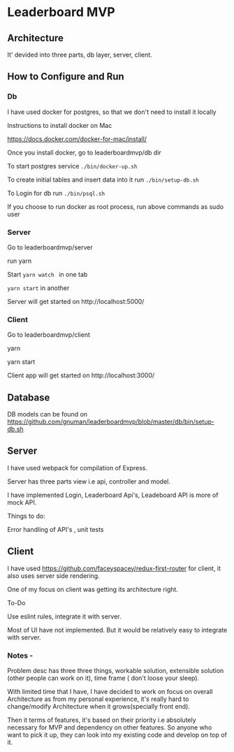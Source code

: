 # Leaderboard MVP


## Architecture

It' devided into three parts, db layer, server, client.

## How to Configure and Run 
### Db
  I have used docker for postgres, so that we don't need to install it locally

  Instructions to install docker on Mac

  https://docs.docker.com/docker-for-mac/install/
  
  Once you install docker, go to leaderboardmvp/db dir
  
  To start postgres service  `./bin/docker-up.sh`
  
  To create initial tables and insert data into it run `./bin/setup-db.sh`
  
  To Login for db run `./bin/psql.sh`
  
  If you choose to run docker as root process, run above commands as sudo user

### Server 
  Go to leaderboardmvp/server
  
  run yarn
  
  Start `yarn watch ` in one tab
  
  `yarn start` in another 
  
  Server will get started on http://localhost:5000/ 
### Client
  Go to leaderboardmvp/client
  
  yarn
  
  yarn start
  
  Client app will get started on http://localhost:3000/

## Database

DB models can be found on https://github.com/gnuman/leaderboardmvp/blob/master/db/bin/setup-db.sh

## Server 

I have used webpack for compilation of Express.

Server has three parts view i.e api, controller and model.

I have implemented Login, Leaderboard Api's, Leadeboard API is more of mock API.

Things to do:

Error handling of API's , unit tests

## Client

I have used https://github.com/faceyspacey/redux-first-router for client, it also uses server side rendering.

One of my focus on client was getting its architecture right.

To-Do

Use eslint rules, integrate it with server.

Most of UI have not implemented. But it would be relatively easy to integrate with server.


### Notes -

Problem desc has three three things, workable solution, extensible solution (other people can work on it), time frame ( don't loose your sleep).

With limited time that I have, I have decided to work on focus on overall Architecture as from my personal experience, it's really hard to change/modify Architecture when it grows(specially front end). 
  
Then it terms of features, it's based on their priority i.e absolutely necessary for MVP and dependency on other features.
So anyone who want to pick it up, they can look into my existing code and develop on top of it.







